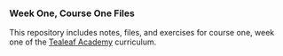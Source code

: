 ### Week One, Course One Files
This repository includes notes, files, and exercises for course one, week one of the [Tealeaf Academy](http://gotealeaf.com) curriculum.
